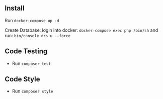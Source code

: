 Install
---------
Run `docker-compose up -d`

Create Database: login into docker:
`docker-compose exec php /bin/sh` 
and run:
`bin/console d:s:u --force`

Code Testing
--------
- Run `composer test`

Code Style
--------
- Run `composer style`


